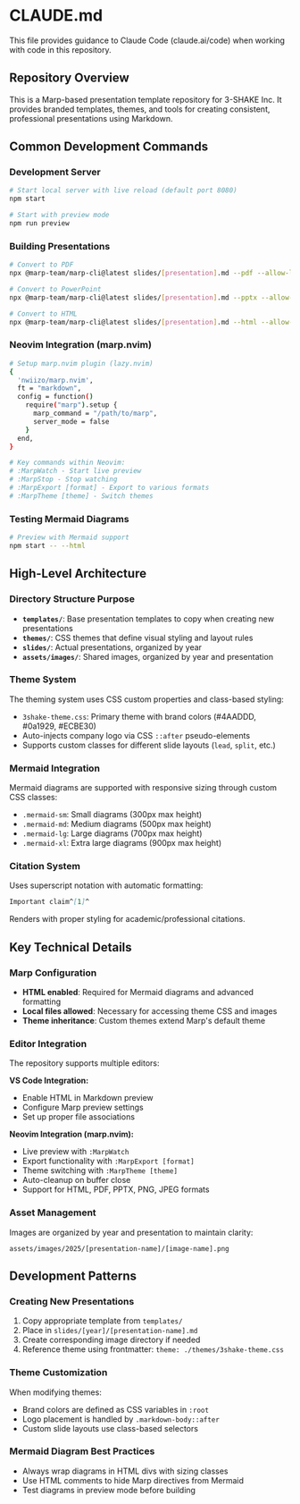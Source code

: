 # CLAUDE.md

This file provides guidance to Claude Code (claude.ai/code) when working with code in this repository.

## Repository Overview

This is a Marp-based presentation template repository for 3-SHAKE Inc. It provides branded templates, themes, and tools for creating consistent, professional presentations using Markdown.

## Common Development Commands

### Development Server
```bash
# Start local server with live reload (default port 8080)
npm start

# Start with preview mode
npm run preview
```

### Building Presentations
```bash
# Convert to PDF
npx @marp-team/marp-cli@latest slides/[presentation].md --pdf --allow-local-files

# Convert to PowerPoint
npx @marp-team/marp-cli@latest slides/[presentation].md --pptx --allow-local-files

# Convert to HTML
npx @marp-team/marp-cli@latest slides/[presentation].md --html --allow-local-files
```

### Neovim Integration (marp.nvim)
```bash
# Setup marp.nvim plugin (lazy.nvim)
{
  'nwiizo/marp.nvim',
  ft = "markdown",
  config = function()
    require("marp").setup {
      marp_command = "/path/to/marp",
      server_mode = false
    }
  end,
}

# Key commands within Neovim:
# :MarpWatch - Start live preview
# :MarpStop - Stop watching
# :MarpExport [format] - Export to various formats
# :MarpTheme [theme] - Switch themes
```

### Testing Mermaid Diagrams
```bash
# Preview with Mermaid support
npm start -- --html
```

## High-Level Architecture

### Directory Structure Purpose
- **`templates/`**: Base presentation templates to copy when creating new presentations
- **`themes/`**: CSS themes that define visual styling and layout rules
- **`slides/`**: Actual presentations, organized by year
- **`assets/images/`**: Shared images, organized by year and presentation

### Theme System
The theming system uses CSS custom properties and class-based styling:
- `3shake-theme.css`: Primary theme with brand colors (#4AADDD, #0a1929, #ECBE30)
- Auto-injects company logo via CSS `::after` pseudo-elements
- Supports custom classes for different slide layouts (`lead`, `split`, etc.)

### Mermaid Integration
Mermaid diagrams are supported with responsive sizing through custom CSS classes:
- `.mermaid-sm`: Small diagrams (300px max height)
- `.mermaid-md`: Medium diagrams (500px max height)
- `.mermaid-lg`: Large diagrams (700px max height)
- `.mermaid-xl`: Extra large diagrams (900px max height)

### Citation System
Uses superscript notation with automatic formatting:
```markdown
Important claim^[1]^
```
Renders with proper styling for academic/professional citations.

## Key Technical Details

### Marp Configuration
- **HTML enabled**: Required for Mermaid diagrams and advanced formatting
- **Local files allowed**: Necessary for accessing theme CSS and images
- **Theme inheritance**: Custom themes extend Marp's default theme

### Editor Integration
The repository supports multiple editors:

**VS Code Integration:**
- Enable HTML in Markdown preview
- Configure Marp preview settings
- Set up proper file associations

**Neovim Integration (marp.nvim):**
- Live preview with `:MarpWatch`
- Export functionality with `:MarpExport [format]`
- Theme switching with `:MarpTheme [theme]`
- Auto-cleanup on buffer close
- Support for HTML, PDF, PPTX, PNG, JPEG formats

### Asset Management
Images are organized by year and presentation to maintain clarity:
```
assets/images/2025/[presentation-name]/[image-name].png
```

## Development Patterns

### Creating New Presentations
1. Copy appropriate template from `templates/`
2. Place in `slides/[year]/[presentation-name].md`
3. Create corresponding image directory if needed
4. Reference theme using frontmatter: `theme: ./themes/3shake-theme.css`

### Theme Customization
When modifying themes:
- Brand colors are defined as CSS variables in `:root`
- Logo placement is handled by `.markdown-body::after`
- Custom slide layouts use class-based selectors

### Mermaid Diagram Best Practices
- Always wrap diagrams in HTML divs with sizing classes
- Use HTML comments to hide Marp directives from Mermaid
- Test diagrams in preview mode before building